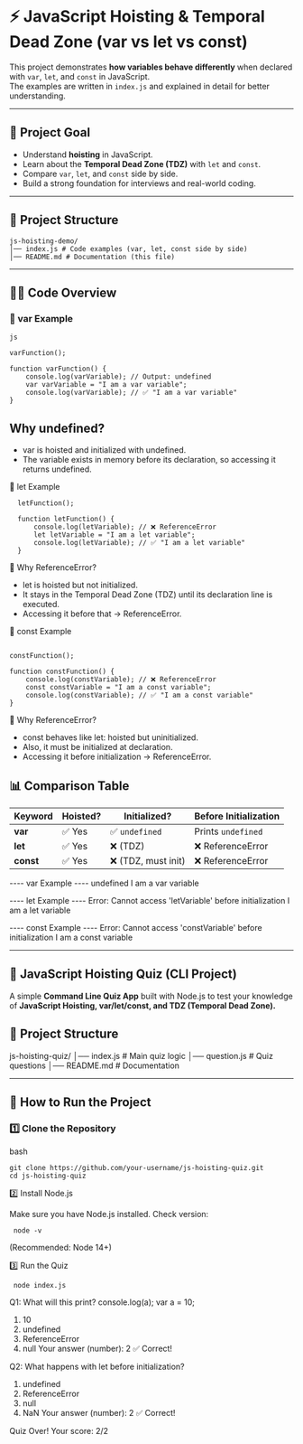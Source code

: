 # ⚡ JavaScript Hoisting & Temporal Dead Zone (var vs let vs const)

This project demonstrates **how variables behave differently** when declared with `var`, `let`, and `const` in JavaScript.  
The examples are written in `index.js` and explained in detail for better understanding.

---

## 🎯 Project Goal
- Understand **hoisting** in JavaScript.
- Learn about the **Temporal Dead Zone (TDZ)** with `let` and `const`.
- Compare `var`, `let`, and `const` side by side.
- Build a strong foundation for interviews and real-world coding.

---

## 📂 Project Structure

```
js-hoisting-demo/
│── index.js # Code examples (var, let, const side by side)
│── README.md # Documentation (this file)
```


---

## 🧑‍💻 Code Overview

### 🔹 var Example
```
js 

varFunction();

function varFunction() {
    console.log(varVariable); // Output: undefined
    var varVariable = "I am a var variable";   
    console.log(varVariable); // ✅ "I am a var variable"
}
```

## Why undefined?

- var is hoisted and initialized with undefined.
- The variable exists in memory before its declaration, so accessing it returns undefined.

🔹 let Example
```
  letFunction();

  function letFunction() {
      console.log(letVariable); // ❌ ReferenceError
      let letVariable = "I am a let variable";
      console.log(letVariable); // ✅ "I am a let variable"
  }
```

🔹 Why ReferenceError?

- let is hoisted but not initialized.
- It stays in the Temporal Dead Zone (TDZ) until its declaration line is executed.
- Accessing it before that → ReferenceError.

🔹 const Example
```

constFunction();

function constFunction() {
    console.log(constVariable); // ❌ ReferenceError
    const constVariable = "I am a const variable";
    console.log(constVariable); // ✅ "I am a const variable"
}
```

🔹 Why ReferenceError?

- const behaves like let: hoisted but uninitialized.
- Also, it must be initialized at declaration.
- Accessing it before initialization → ReferenceError.


## 📊 Comparison Table

| Keyword   | Hoisted? | Initialized?       | Before Initialization |
| --------- | -------- | ------------------ | --------------------- |
| **var**   | ✅ Yes    | ✅ `undefined`      | Prints `undefined`    |
| **let**   | ✅ Yes    | ❌ (TDZ)            | ❌ ReferenceError      |
| **const** | ✅ Yes    | ❌ (TDZ, must init) | ❌ ReferenceError      |


---- var Example ----
undefined
I am a var variable

---- let Example ----
Error: Cannot access 'letVariable' before initialization
I am a let variable

---- const Example ----
Error: Cannot access 'constVariable' before initialization
I am a const variable

---



## 📝 JavaScript Hoisting Quiz (CLI Project)

A simple **Command Line Quiz App** built with Node.js to test your knowledge of **JavaScript Hoisting, var/let/const, and TDZ (Temporal Dead Zone).**

## 📂 Project Structure

js-hoisting-quiz/
│── index.js # Main quiz logic
│── question.js # Quiz questions
│── README.md # Documentation


---

## 🚀 How to Run the Project

### 1️⃣ Clone the Repository
bash 
```
git clone https://github.com/your-username/js-hoisting-quiz.git
cd js-hoisting-quiz
```

2️⃣ Install Node.js

Make sure you have Node.js installed.
Check version:
```
 node -v
```
(Recommended: Node 14+)

3️⃣ Run the Quiz
```
 node index.js
```

Q1: What will this print?
console.log(a); var a = 10;
1. 10
2. undefined
3. ReferenceError
4. null
Your answer (number): 2
✅ Correct!

Q2: What happens with let before initialization?
1. undefined
2. ReferenceError
3. null
4. NaN
Your answer (number): 2
✅ Correct!

Quiz Over! Your score: 2/2

